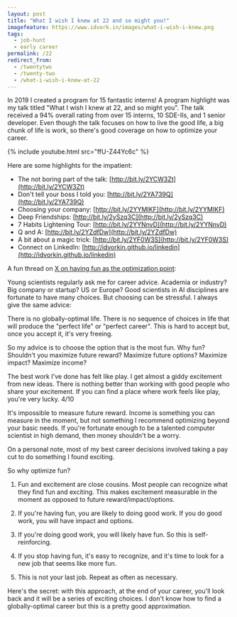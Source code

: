 ```yaml
---
layout: post
title: "What I wish I knew at 22 and so might you!"
imagefeature: https://www.idvork.in/images/what-i-wish-i-knew.png
tags:
  - job-hunt
  - early career
permalink: /22
redirect_from:
  - /twentytwo
  - /twenty-two
  - /what-i-wish-i-knew-at-22
---
```


In 2019 I created a program for 15 fantastic interns! A program highlight was my talk titled "What I wish I knew at 22, and so might you". The talk received a 94% overall rating from over 15 interns, 10 SDE-IIs, and 1 senior developer. Even though the talk focuses on how to live the good life, a big chunk of life is work, so there's good coverage on how to optimize your career.

{% include youtube.html src="ffU-Z44Yc6c" %}

Here are some highlights for the impatient:

- The not boring part of the talk: [http://bit.ly/2YCW3Zt](http://bit.ly/2YCW3Zt)
- Don't tell your boss I told you: [http://bit.ly/2YA739Q](http://bit.ly/2YA739Q)
- Choosing your company: [http://bit.ly/2YYMIKF](http://bit.ly/2YYMIKF)
- Deep Friendships: [http://bit.ly/2ySzq3C](http://bit.ly/2ySzq3C)
- 7 Habits Lightening Tour: [http://bit.ly/2YYNnvD](http://bit.ly/2YYNnvD)
- Q and A: [http://bit.ly/2YZdfDw](http://bit.ly/2YZdfDw)
- A bit about a magic trick: [http://bit.ly/2YF0W3S](http://bit.ly/2YF0W3S)
- Connect on LinkedIn: [http://idvorkin.github.io/linkedin](http://idvorkin.github.io/linkedin)

A fun thread on [X on having fun as the optimization point](https://twitter.com/michael_j_black/status/1784820223276712042):

Young scientists regularly ask me for career advice. Academia or industry? Big company or startup? US or Europe? Good scientists in AI disciplines are fortunate to have many choices. But choosing can be stressful. I always give the same advice:

There is no globally-optimal life. There is no sequence of choices in life that will produce the "perfect life" or "perfect career". This is hard to accept but, once you accept it, it's very freeing.

So my advice is to choose the option that is the most fun. Why fun? Shouldn't you maximize future reward? Maximize future options? Maximize impact? Maximize income?

The best work I've done has felt like play. I get almost a giddy excitement from new ideas. There is nothing better than working with good people who share your excitement. If you can find a place where work feels like play, you're very lucky. 4/10

It's impossible to measure future reward. Income is something you can measure in the moment, but not something I recommend optimizing beyond your basic needs. If you're fortunate enough to be a talented computer scientist in high demand, then money shouldn't be a worry.

On a personal note, most of my best career decisions involved taking a pay cut to do something I found exciting.

So why optimize fun?

1. Fun and excitement are close cousins. Most people can recognize what they find fun and exciting. This makes excitement measurable in the moment as opposed to future reward/impact/options.

2. If you're having fun, you are likely to doing good work. If you do good work, you will have impact and options.

3. If you're doing good work, you will likely have fun. So this is self-reinforcing.

4. If you stop having fun, it's easy to recognize, and it's time to look for a new job that seems like more fun.

5. This is not your last job. Repeat as often as necessary.

Here's the secret: with this approach, at the end of your career, you'll look back and it will be a series of exciting choices. I don't know how to find a globally-optimal career but this is a pretty good approximation.
